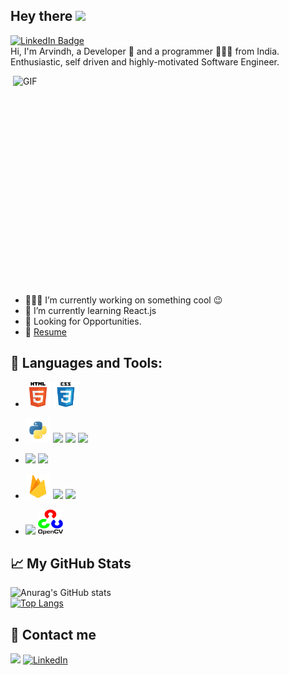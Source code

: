 ## Hey there <img src="https://media.giphy.com/media/hvRJCLFzcasrR4ia7z/giphy.gif" width="25px">
[![LinkedIn Badge](https://img.shields.io/badge/-LinkedIn-blue?style=flat&logo=LinkedIn&logoColor=white&link=https://www.linkedin.com/in/arvindh-kumar-r-8b16ba1b1/)](https://www.linkedin.com/in/arvindh-kumar-r-8b16ba1b1/)
<br>
Hi, I'm Arvindh, a Developer 🚀 and a programmer 👨🏽‍💻 from India. Enthusiastic, self driven and highly-motivated
Software Engineer.

 <img align="right" alt="GIF" src="https://media.giphy.com/media/MT5UUV1d4CXE2A37Dg/giphy.gif"  width="500" height="350" />

- 👨🏽‍💻 I’m currently working on something cool :wink:
- 🌱 I’m currently learning React.js
- 🚪  Looking for Opportunities.   
- 📝 [Resume](https://drive.google.com/file/d/1YDplCJetF5MDcqXi1StYN9MA4e4oWmLh/view?usp=sharing)

## 🔮 Languages and Tools:
-  <code><img height="40" src="https://raw.githubusercontent.com/github/explore/80688e429a7d4ef2fca1e82350fe8e3517d3494d/topics/html/html.png"></code>
  <code><img height="40" src="https://raw.githubusercontent.com/github/explore/80688e429a7d4ef2fca1e82350fe8e3517d3494d/topics/css/css.png"></code>

-  <code><img height="40" src="https://raw.githubusercontent.com/github/explore/80688e429a7d4ef2fca1e82350fe8e3517d3494d/topics/python/python.png"></code>
  <code><img height="40" src="https://www.freepnglogos.com/uploads/javascript/javascript-online-logo-for-website-0.png"></code>
  <code><img height="40" src="https://www.freeiconspng.com/uploads/c--logo-icon-0.png"></code>
  <code><img height="40" src="https://iconape.com/wp-content/files/ap/353147/png/c-programming-language-logo.png"></code>


-  <code><img height="40" src="https://cdn.iconscout.com/icon/free/png-512/django-11-1175036.png"></code>
   <code><img height="40" src="https://cfrichardson.info/static/flasks.png"></code>



-  <code><img height="40" src="https://raw.githubusercontent.com/github/explore/80688e429a7d4ef2fca1e82350fe8e3517d3494d/topics/firebase/firebase.png"></code>
  <code><img height="40" src="https://camo.githubusercontent.com/3cf0a4d37188cd2823018477351adb5acf47a3151c57bc2de6c4536409b19717/68747470733a2f2f63646e2e66726565626965737570706c792e636f6d2f6c6f676f732f6c617267652f32782f6d7973716c2d6c6f676f2d706e672d7472616e73706172656e742e706e67"></code>
  <code><img height="40" src="https://camo.githubusercontent.com/03cb3c7034c2a3f744fc989e75bb8c4d0d5c0b3f0b6df25e36cca1c9a91ad23b/68747470733a2f2f313030306c6f676f732e6e65742f77702d636f6e74656e742f75706c6f6164732f323032302f30382f4d6f6e676f44422d4c6f676f2e706e67"></code>

-  <code><img height="40" src="https://camo.githubusercontent.com/ff593d2a8c108a81519b8741158e1dbe2422f70522419195e045626161da49e0/68747470733a2f2f63646e2e66726565626965737570706c792e636f6d2f6c6f676f732f6c617267652f32782f6769742d6c6f676f2d706e672d7472616e73706172656e742e706e67"></code>
  <code><img height="40" src="https://raw.githubusercontent.com/github/explore/80688e429a7d4ef2fca1e82350fe8e3517d3494d/topics/opencv/opencv.png"></code>



## 📈 My GitHub Stats


![Anurag's GitHub stats](https://github-readme-stats.vercel.app/api?username=ArviRA&show_icons=true&theme=radical)
<br>
[![Top Langs](https://github-readme-stats.vercel.app/api/top-langs/?username=ArviRA&layout=compact&theme=radical)](https://github.com/anuraghazra/github-readme-stats)









## 📧 Contact me
[<img src="https://img.shields.io/badge/Gmail-D14836?style=for-the-badge&logo=gmail&logoColor=white"/>](mailto:arvindhak47@gmail.com)
[<img alt="LinkedIn" src="https://img.shields.io/badge/linkedin-%230077B5.svg?style=for-the-badge&logo=linkedin&logoColor=white">](https://www.linkedin.com/in/arvindh-kumar-r-8b16ba1b1/)
